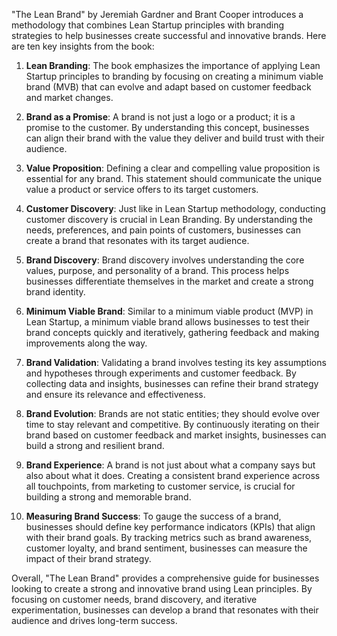 "The Lean Brand" by Jeremiah Gardner and Brant Cooper introduces a methodology that combines Lean Startup principles with branding strategies to help businesses create successful and innovative brands. Here are ten key insights from the book:

1. **Lean Branding**: The book emphasizes the importance of applying Lean Startup principles to branding by focusing on creating a minimum viable brand (MVB) that can evolve and adapt based on customer feedback and market changes.

2. **Brand as a Promise**: A brand is not just a logo or a product; it is a promise to the customer. By understanding this concept, businesses can align their brand with the value they deliver and build trust with their audience.

3. **Value Proposition**: Defining a clear and compelling value proposition is essential for any brand. This statement should communicate the unique value a product or service offers to its target customers.

4. **Customer Discovery**: Just like in Lean Startup methodology, conducting customer discovery is crucial in Lean Branding. By understanding the needs, preferences, and pain points of customers, businesses can create a brand that resonates with its target audience.

5. **Brand Discovery**: Brand discovery involves understanding the core values, purpose, and personality of a brand. This process helps businesses differentiate themselves in the market and create a strong brand identity.

6. **Minimum Viable Brand**: Similar to a minimum viable product (MVP) in Lean Startup, a minimum viable brand allows businesses to test their brand concepts quickly and iteratively, gathering feedback and making improvements along the way.

7. **Brand Validation**: Validating a brand involves testing its key assumptions and hypotheses through experiments and customer feedback. By collecting data and insights, businesses can refine their brand strategy and ensure its relevance and effectiveness.

8. **Brand Evolution**: Brands are not static entities; they should evolve over time to stay relevant and competitive. By continuously iterating on their brand based on customer feedback and market insights, businesses can build a strong and resilient brand.

9. **Brand Experience**: A brand is not just about what a company says but also about what it does. Creating a consistent brand experience across all touchpoints, from marketing to customer service, is crucial for building a strong and memorable brand.

10. **Measuring Brand Success**: To gauge the success of a brand, businesses should define key performance indicators (KPIs) that align with their brand goals. By tracking metrics such as brand awareness, customer loyalty, and brand sentiment, businesses can measure the impact of their brand strategy.

Overall, "The Lean Brand" provides a comprehensive guide for businesses looking to create a strong and innovative brand using Lean principles. By focusing on customer needs, brand discovery, and iterative experimentation, businesses can develop a brand that resonates with their audience and drives long-term success.